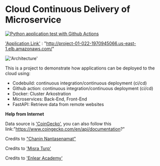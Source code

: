 # Cloud Continuous Delivery of Microservice

[![Python application test with Github Actions](https://github.com/HarTigran/Project_01_22/actions/workflows/main.yml/badge.svg)](https://github.com/HarTigran/Project_01_22/actions/workflows/main.yml)

['Application Link'](http://project-01-022-1970945066.us-east-1.elb.amazonaws.com/) : "http://project-01-022-1970945066.us-east-1.elb.amazonaws.com/"

!['Architecture'](https://github.com/HarTigran/Project_01_22/blob/main/Arch.jpg)


This is a project to demonstrate how applications can be deployed to the cloud using:

- Codebuild: continuous integration/continuous deployment (ci/cd) 
- Github action: continuous integration/continuous deployment (ci/cd) 
- Docker: Cluster Arkostration
- Microservices: Back-End, Front-End
- FastAPI: Retrieve data from remote websites




**Help from Internet**

Data source is ['CoinGecko'](https://www.coingecko.com/en/api/documentation?), you can also follow this link:"https://www.coingecko.com/en/api/documentation?"

Credits to ["Chanin Nantasenamat"](http://youtube.com/dataprofessor)

Credits to ['Mısra Turp'](https://www.youtube.com/watch?v=VZ_tS4F6P2A)

Credits to ['Enlear Academy'](https://www.youtube.com/watch?v=aa3gGwJpCro&t=1424s)


